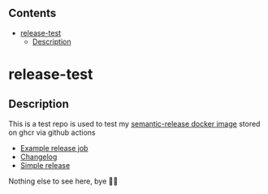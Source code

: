 <!-- START doctoc generated TOC please keep comment here to allow auto update -->
<!-- DON'T EDIT THIS SECTION, INSTEAD RE-RUN doctoc TO UPDATE -->
## Contents

- [release-test](#release-test)
  - [Description](#description)

<!-- END doctoc generated TOC please keep comment here to allow auto update -->

# release-test

## Description

This is a test repo is used to test my [semantic-release docker image](https://github.com/kolvin/semantic-release/pkgs/container/semantic-release) stored on ghcr via github actions

* [Example release job](https://github.com/kolvin/release-test/actions/runs/3608987198/jobs/6081907255)
* [Changelog](https://github.com/kolvin/release-test/blob/main/CHANGELOG.md)
* [Simple release](https://github.com/kolvin/release-test/compare/v1.0.2...v1.0.3)

Nothing else to see here, bye 👋🏻
